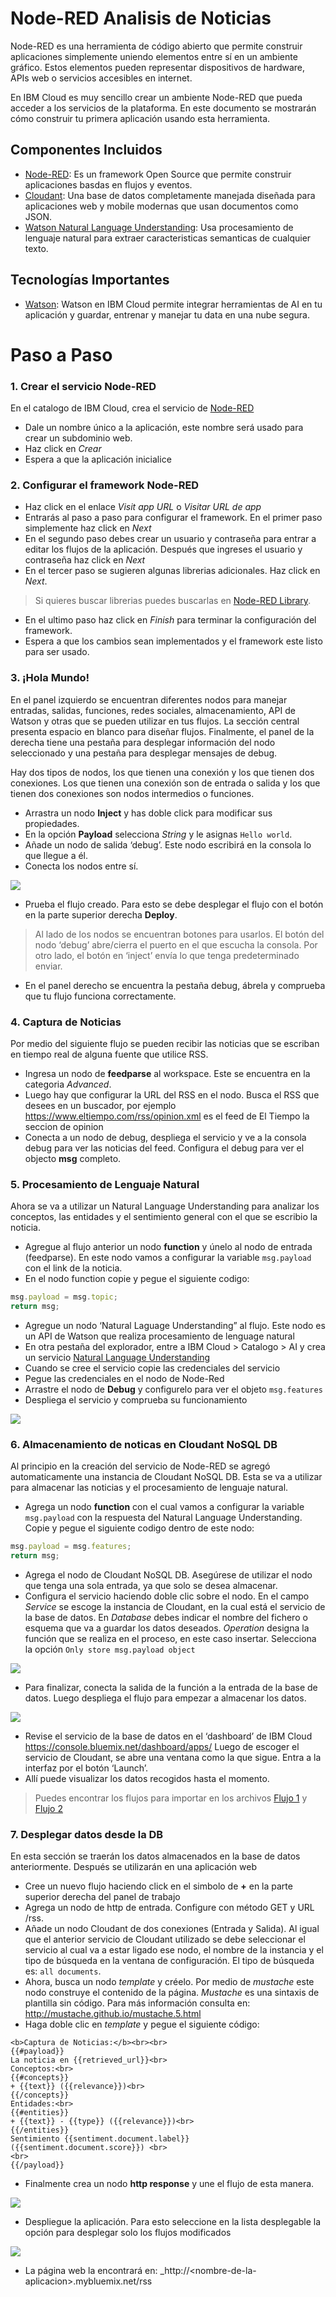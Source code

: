 # Node-RED Analisis de Noticias

Node-RED es una herramienta de código abierto que permite construir aplicaciones simplemente uniendo elementos entre sí en un ambiente gráfico. Estos elementos pueden representar dispositivos de hardware, APIs web o servicios accesibles en internet. 

En IBM Cloud es muy sencillo crear un ambiente Node-RED que pueda acceder a los servicios de la plataforma. En este documento se mostrarán cómo construir tu primera aplicación usando esta herramienta. 

## Componentes Incluidos

* [Node-RED](https://nodered.org/): Es un framework Open Source que permite construir aplicaciones basdas en flujos y eventos.
* [Cloudant](https://console.ng.bluemix.net/catalog/services/cloudant-nosql-db): Una base de datos completamente manejada diseñada para aplicaciones web y mobile modernas que usan documentos como JSON.
* [Watson Natural Language Understanding](https://www.ibm.com/watson/developercloud/natural-language-understanding/api/): Usa procesamiento de lenguaje natural para extraer caracteristicas semanticas de cualquier texto.

## Tecnologías Importantes

* [Watson](https://www.ibm.com/watson/developer/): Watson en IBM Cloud permite integrar herramientas de AI en tu aplicación y guardar, entrenar y manejar tu data en una nube segura.

# Paso a Paso

### 1. Crear el servicio Node-RED

En el catalogo de IBM Cloud, crea el servicio de [Node-RED](https://console.bluemix.net/catalog/starters/node-red-starter)
* Dale un nombre único a la aplicación, este nombre será usado para crear un subdominio web.
* Haz click en _Crear_
* Espera a que la aplicación inicialice

### 2. Configurar el framework Node-RED

* Haz click en el enlace _Visit app URL_ o _Visitar URL de app_
* Entrarás al paso a paso para configurar el framework. En el primer paso simplemente haz click en _Next_
* En el segundo paso debes crear un usuario y contraseña para entrar a editar los flujos de la aplicación. Después que ingreses el usuario y contraseña haz click en _Next_
* En el tercer paso se sugieren algunas librerias adicionales. Haz click en _Next_.

> Si quieres buscar librerias puedes buscarlas en [Node-RED Library](https://flows.nodered.org/?num_pages=1).
* En el ultimo paso haz click en _Finish_ para terminar la configuración del framework.
* Espera a que los cambios sean implementados y el framework este listo para ser usado.

### 3. ¡Hola Mundo!

En el panel izquierdo se encuentran diferentes nodos para manejar entradas, salidas, funciones, redes sociales, almacenamiento, API de Watson y otras que se pueden utilizar en tus flujos. La sección central presenta espacio en blanco para diseñar flujos. Finalmente, el panel de la derecha tiene una pestaña para desplegar información del nodo seleccionado y una pestaña para desplegar mensajes de debug.

Hay dos tipos de nodos, los que tienen una conexión y los que tienen dos conexiones. Los que tienen una conexión son de entrada o salida y los que tienen dos conexiones son nodos intermedios o funciones.

* Arrastra un nodo **Inject** y has doble click para modificar sus propiedades.
* En la opción **Payload** selecciona _String_ y le asignas `Hello world`.
* Añade un nodo de salida ‘debug’. Este nodo escribirá en la consola lo que llegue a él.
* Conecta los nodos entre sí.

![](img/flow_hello_world.png)

* Prueba el flujo creado. Para esto se debe desplegar el flujo con el botón en la parte superior derecha **Deploy**.

> Al lado de los nodos se encuentran botones para usarlos. El botón del nodo ‘debug’ abre/cierra el puerto en el que escucha la consola. Por otro lado, el botón en ‘inject’ envía lo que tenga predeterminado enviar. 

* En el panel derecho se encuentra la pestaña debug, ábrela y comprueba que tu flujo funciona correctamente.

### 4. Captura de Noticias

Por medio del siguiente flujo se pueden recibir las noticias que se escriban en tiempo real de alguna fuente que utilice RSS.

* Ingresa un nodo de **feedparse** al workspace. Este se encuentra en la categoria _Advanced_. 
*	Luego hay que configurar la URL del RSS en el nodo. Busca el RSS que desees en un buscador, por ejemplo https://www.eltiempo.com/rss/opinion.xml es el feed de El Tiempo la seccion de opinion
*	Conecta a un nodo de debug, despliega el servicio y ve a la consola debug para ver las noticias del feed. Configura el debug para ver el objecto **msg** completo.

### 5. Procesamiento de Lenguaje Natural

Ahora se va a utilizar un Natural Language Understanding para analizar los conceptos, las entidades y el sentimiento general con el que se escribio la noticia.

* Agregue al flujo anterior un nodo **function** y únelo al nodo de entrada (feedparse). En este nodo vamos a configurar la variable `msg.payload` con el link de la noticia.
*	En el nodo function copie y pegue el siguiente codigo:

```javascript
msg.payload = msg.topic;
return msg;
```

*	Agregue un nodo ‘Natural Laguage Understanding” al flujo. Este nodo es un API de Watson que realiza procesamiento de lenguage natural
*	En otra pestaña del explorador, entre a IBM Cloud > Catalogo > AI y crea un servicio [Natural Language Understanding](https://console.bluemix.net/catalog/services/natural-language-understanding)
*	Cuando se cree el servicio copie las credenciales del servicio
* Pegue las credenciales en el nodo de Node-Red
*	Arrastre el nodo de **Debug** y configurelo para ver el objeto `msg.features`
*	Despliega el servicio y comprueba su funcionamiento

![](img/flow_rss_nlu.png)

### 6. Almacenamiento de noticas en Cloudant NoSQL DB

Al principio en la creación del servicio de Node-RED se agregó automaticamente una instancia de Cloudant NoSQL DB. Esta se va a utilizar para almacenar las noticias y el procesamiento de lenguaje natural.

*	Agrega un nodo **function** con el cual vamos a configurar la variable `msg.payload` con la respuesta del Natural Language Understanding. Copie y pegue el siguiente codigo dentro de este nodo:

```javascript
msg.payload = msg.features;
return msg;
```

*	Agrega el nodo de Cloudant NoSQL DB. Asegúrese de utilizar el nodo que tenga una sola entrada, ya que solo se desea almacenar.
*	Configura el servicio haciendo doble clic sobre el nodo. En el campo _Service_ se escoge la instancia de Cloudant, en la cual está el servicio de la base de datos. En _Database_ debes indicar el nombre del fichero o esquema que va a guardar los datos deseados. _Operation_ designa la función que se realiza en el proceso, en este caso insertar. Selecciona la opción `Only store msg.payload object`

![](img/config_cloudant_node.png)

*	Para finalizar, conecta la salida de la función a la entrada de la base de datos. Luego despliega el flujo para empezar a almacenar los datos.

![](img/flow_guardar_db.png)

*	Revise el servicio de la base de datos en el ‘dashboard’ de IBM Cloud https://console.bluemix.net/dashboard/apps/
Luego de escoger el servicio de Cloudant, se abre una ventana como la que sigue. Entra a la interfaz por el botón ‘Launch’.
* Allí puede visualizar los datos recogidos hasta el momento.

> Puedes encontrar los flujos para importar en los archivos [Flujo 1](watson-news-db.json) y [Flujo 2](watson-news-db.json)

### 7. Desplegar datos desde la DB

En esta sección se traerán los datos almacenados en la base de datos anteriormente. Después se utilizarán en una aplicación web

* Cree un nuevo flujo haciendo click en el simbolo de **+** en la parte superior derecha del panel de trabajo
* Agrega un nodo de http de entrada. Configure con método GET y URL /rss.
* Añade un nodo Cloudant de dos conexiones (Entrada y Salida). Al igual que el anterior servicio de Cloudant utilizado se debe seleccionar el servicio al cual va a estar ligado ese nodo, el nombre de la instancia y el tipo de búsqueda en la ventana de configuración. El tipo de búsqueda es: `all documents`.
* Ahora, busca un nodo _template_ y créelo. 
Por medio de *mustache* este nodo construye el contenido de la página. *Mustache* es una sintaxis de plantilla sin código. Para más información consulta en: http://mustache.github.io/mustache.5.html
* Haga doble clic en _template_ y pegue el siguiente código:	

```
<b>Captura de Noticias:</b><br><br>
{{#payload}} 
La noticia en {{retrieved_url}}<br> 
Conceptos:<br>
{{#concepts}} 
+ {{text}} ({{relevance}})<br>
{{/concepts}} 
Entidades:<br>
{{#entities}} 
+ {{text}} - {{type}} ({{relevance}})<br>
{{/entities}}
Sentimiento {{sentiment.document.label}} ({{sentiment.document.score}}) <br>
<br>
{{/payload}}
```
* Finalmente crea un nodo **http response** y une el flujo de esta manera.

![](img/flow_desplegar_desde_db.png)

* Despliegue la aplicación. Para esto seleccione en la lista desplegable la opción para desplegar solo los flujos modificados

![](img/deploy_modified_flows.png)

*  La página web la encontrará en: 
_http://\<nombre-de-la-aplicacion\>.mybluemix.net/rss
